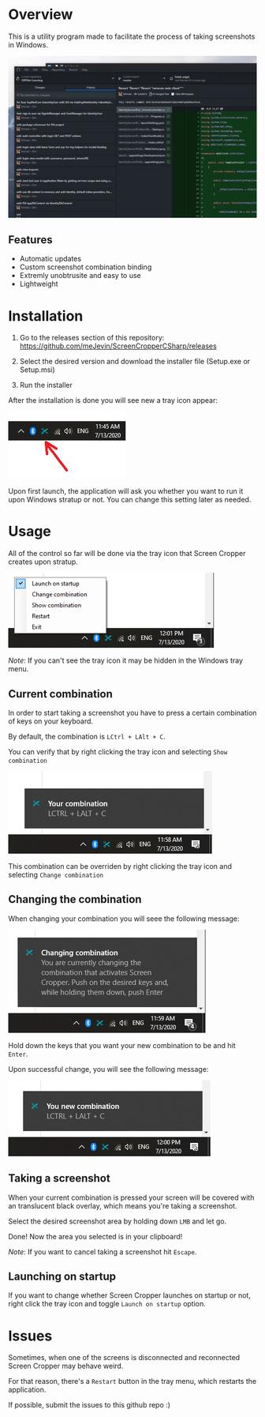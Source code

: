 # Overview

This is a utility program made to facilitate the process of taking screenshots in Windows.

![Demo video](Assets/Gifs/Demo.gif)

## Features

* Automatic updates
* Custom screenshot combination binding
* Extremly unobtrusite and easy to use
* Lightweight

# Installation

1. Go to the releases section of this repository: https://github.com/meJevin/ScreenCropperCSharp/releases

2. Select the desired version and download the installer file (Setup.exe or Setup.msi)

3. Run the installer

After the installation is done you will see new a tray icon appear:

![New tray icon from Screen Cropper](Assets/Screenshots/TrayIcon.png)

Upon first launch, the application will ask you whether you want to run it upon Windows stratup or not. You can change this setting later as needed.  

# Usage

All of the control so far will be done via the tray icon that Screen Cropper creates upon stratup.

![New tray icon from Screen Cropper](Assets/Screenshots/TrayIconMenu.png)

*Note*: If you can't see the tray icon it may be hidden in the Windows tray menu.

## Current combination

In order to start taking a screenshot you have to press a certain combination of keys on your keyboard.

By default, the combination is `LCtrl + LAlt + C`.

You can verify that by right clicking the tray icon and selecting `Show combination`

![New tray icon from Screen Cropper](Assets/Screenshots/CurrentCombination.png)

This combination can be overriden by right clicking the tray icon and selecting `Change combination`

## Changing the combination

When changing your combination you will seee the following message:

![User changing combination](Assets/Screenshots/ChangingCombination.png)

Hold down the keys that you want your new combination to be and hit `Enter`.

Upon successful change, you will see the following message:

![New tray icon from Screen Cropper](Assets/Screenshots/NewCombination.png)

## Taking a screenshot

When your current combination is pressed your screen will be covered with an translucent black overlay, which means you're taking a screenshot.

Select the desired screenshot area by holding down `LMB` and let go.

Done! Now the area you selected is in your clipboard!

*Note*: If you want to cancel taking a screenshot hit `Escape`.

## Launching on startup

If you want to change whether Screen Cropper launches on startup or not, right click the tray icon and toggle `Launch on startup` option.

# Issues

Sometimes, when one of the screens is disconnected and reconnected Screen Cropper may behave weird.

For that reason, there's a `Restart` button in the tray menu, which restarts the application.

If possible, submit the issues to this github repo :)
